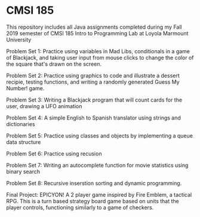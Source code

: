 # CMSI 185
This repository includes all Java assignments completed during my Fall 2019 semester of CMSI 185 Intro to Programming Lab at Loyola Marmount University

Problem Set 1: Practice using variables in Mad Libs, conditionals in a game of Blackjack, and taking user input from mouse clicks to change the color of the square that's drawn on the screen.

Problem Set 2: Practice using graphics to code and illustrate a dessert recipie, testing functions, and writing a randomly generated Guess My Number! game.

Problem Set 3: Writing a Blackjack program that will count cards for the user, drawing a UFO animation

Problem Set 4: A simple English to Spanish translator using strings and dictionaries

Problem Set 5: Practice using classes and objects by implementing a queue data structure

Problem Set 6: Practice using recusion

Problem Set 7: Writing an autocomplete function for movie statistics using binary search

Problem Set 8: Recursive inserstion sorting and dynamic programming.

Final Project: EPICYON! A 2 player game inspired by Fire Emblem, a tactical RPG. This is a
turn based strategy board game based on units that the player controls, functioning similarly to a
game of checkers.
